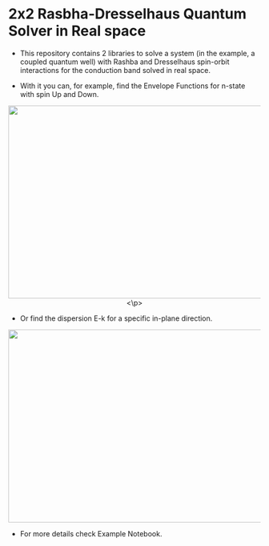 # 2x2 Rasbha-Dresselhaus Quantum Solver in Real space

* This repository contains 2 libraries to solve a system (in the example, a coupled quantum well) with Rashba and Dresselhaus spin-orbit interactions for the conduction band solved in real space.

* With it you can, for example, find the Envelope Functions for n-state with spin Up and Down.


<p align="center">
  <img width="600" height="385" src="/WF_Example.pdf">
<\p>


* Or find the dispersion E-k for a specific in-plane direction.

<p align="center">
  <img width="600" height="385" src="/Dispersion_Example.pdf">
</p>

* For more details check Example Notebook.
